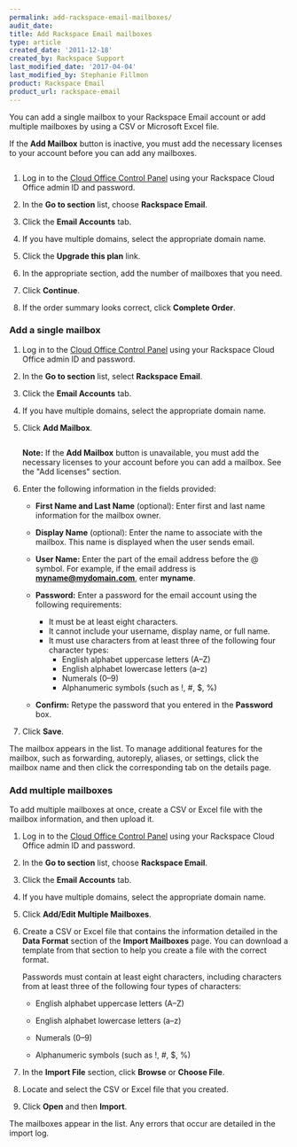 ```yaml
---
permalink: add-rackspace-email-mailboxes/
audit_date:
title: Add Rackspace Email mailboxes
type: article
created_date: '2011-12-18'
created_by: Rackspace Support
last_modified_date: '2017-04-04'
last_modified_by: Stephanie Fillmon
product: Rackspace Email
product_url: rackspace-email
---
```


You can add a single mailbox to your Rackspace Email account or add multiple mailboxes by using a CSV or Microsoft Excel file.

If the **Add Mailbox** button is inactive, you must add the necessary licenses to your account before you can add any mailboxes.

<img src="{% asset_path rackspace-email/add-rackspace-email-mailboxes/rackspace-email-greyed-out-button.png %}" alt="" />

1.	Log in to the [Cloud Office Control Panel](https://cp.rackspace.com/Login.aspx?ReturnUrl=%2f "Cloud Office Control Panel") using your Rackspace Cloud Office admin ID and password.

2.	In the **Go to section** list, choose **Rackspace Email**.

3.	Click the **Email Accounts** tab.

4.	If you have multiple domains, select the appropriate domain name.

5.	Click the **Upgrade this plan** link.

6.	In the appropriate section, add the number of mailboxes that you need.

7.	Click **Continue**.

8.	If the order summary looks correct, click **Complete Order**.

### Add a single mailbox

1.	Log in to the [Cloud Office Control Panel](https://cp.rackspace.com/Login.aspx?ReturnUrl=%2f "Cloud Office Control Panel") using your Rackspace Cloud Office admin ID and password.

2.	In the **Go to section** list, select **Rackspace Email**.

3.	Click the **Email Accounts** tab.

4.	If you have multiple domains, select the appropriate domain name.

5.	Click **Add Mailbox**.

    <img alt="" src="{% asset_path rackspace-email/add-rackspace-email-mailboxes/(E%26A)AddingAMailbox.png %}" />

    **Note:** If the **Add Mailbox** button is unavailable, you must add the necessary licenses to your account before you can add a mailbox. See the "Add licenses" section.

6.	Enter the following information in the fields provided:

	 * **First Name and Last Name** (optional): Enter first and last name information for the mailbox owner.

	 * **Display Name** (optional): Enter the name to associate with the mailbox. This name is displayed when the user sends email.

	 * **User Name:** Enter the part of the email address before the @ symbol. For example, if the email address is **myname@mydomain.com**, enter **myname**.

	 * **Password:** Enter a password for the email account using the following requirements:

	   - It must be at least eight characters.
	   - It cannot include your username, display name, or full name.
	   - It must use characters from at least three of the following four character types:
	     - English alphabet uppercase letters (A&ndash;Z)
	     - English alphabet lowercase letters (a&ndash;z)
	     - Numerals (0&ndash;9)
	     - Alphanumeric symbols (such as !, #, $, %)

	 * **Confirm:** Retype the password that you entered in the **Password** box.

7.	Click **Save**.

The mailbox appears in the list. To manage additional features for the mailbox, such as forwarding, autoreply, aliases, or settings, click the mailbox name and then click the corresponding tab on the details page.

### Add multiple mailboxes

To add multiple mailboxes at once, create a CSV or Excel file with the mailbox information, and then upload it.

1.	Log in to the [Cloud Office Control Panel](https://cp.rackspace.com/Login.aspx?ReturnUrl=%2f "Cloud Office Control Panel") using your Rackspace Cloud Office admin ID and password.

2.	In the **Go to section** list, choose **Rackspace Email**.

3.	Click the **Email Accounts** tab.

4.	If you have multiple domains, select the appropriate domain name.

5.	Click **Add/Edit Multiple Mailboxes**.

6.	Create a CSV or Excel file that contains the information detailed in the **Data Format** section of the **Import Mailboxes** page. You can download a template from that section to help you create a file with the correct format.

	Passwords must contain at least eight characters, including characters from at least three of the following four types of characters:

	- English alphabet uppercase letters (A&ndash;Z)

	- English alphabet lowercase letters (a&ndash;z)

	- Numerals (0&ndash;9)

	- Alphanumeric symbols (such as !, #, $, %)

7.	In the **Import File** section, click **Browse** or **Choose File**.

8.	Locate and select the CSV or Excel file that you created.

9.	Click **Open** and then **Import**.

The mailboxes appear in the list. Any errors that occur are detailed in the import log.
